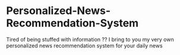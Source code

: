 # Personalized-News-Recommendation-System
Tired of being stuffed with information ?? I bring to you my very own personalized news recommendation system for your daily news
